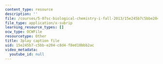 ```yaml
---
content_type: resource
description: ''
file: /courses/5-07sc-biological-chemistry-i-fall-2013/15e245b7c5bbe204c8d4f8ed10bbb2ac_taCtV7gVKdI.srt
file_type: application/x-subrip
learning_resource_types: []
ocw_type: OCWFile
resourcetype: Other
title: 3play caption file
uid: 15e245b7-c5bb-e204-c8d4-f8ed10bbb2ac
video_metadata:
  youtube_id: null
---
```

